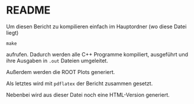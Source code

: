 # README

Um diesen Bericht zu kompilieren einfach im Hauptordner (wo diese Datei liegt)

	make

aufrufen. Dadurch werden alle C++ Programme kompiliert, ausgeführt und ihre
Ausgaben in `.out` Dateien umgeleitet.

Außerdem werden die ROOT Plots generiert.

Als letztes wird mit `pdflatex` der Bericht zusammen gesetzt.

Nebenbei wird aus dieser Datei noch eine HTML-Version generiert.
